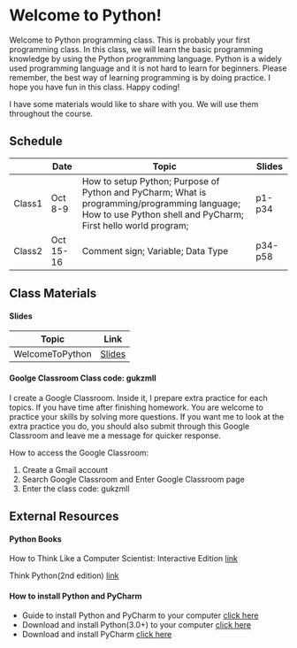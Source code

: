 # Welcome to Python!
Welcome to Python programming class. This is probably your first programming class. In this class, we will learn the basic programming knowledge by using the Python programming language. Python is a widely used programming language and it is not hard to learn for beginners. Please remember, the best way of learning programming is by doing practice. I hope you have fun in this class. Happy coding!

I have some materials would like to share with you. We will use them throughout the course.
## Schedule
|                |Date                           |Topic                                                 |Slides               |                            
|----------------|-------------------------------|------------------------------------------------------|---------------------|
|Class1          |Oct 8-9                        |How to setup Python; Purpose of Python and PyCharm; What is programming/programming language; How to use Python shell and PyCharm; First hello world program;       |p1-p34               |
|Class2          |Oct 15-16                      |Comment sign; Variable; Data Type                     |p34-p58              |
## Class Materials
#### Slides
|Topic           |Link                           |                            
|----------------|-------------------------------|
|WelcomeToPython  |[Slides](https://docs.google.com/presentation/d/1TFZ-m32fVxEjf_QnEH1oznOfyxzkUkJ7MHtTE8YCkes/edit?usp=sharing)|
#### Goolge Classroom Class code: gukzmll
I create a Google Classroom. Inside it, I prepare extra practice for each topics. If you have time after finishing homework. You are welcome to practice your skills by solving more questions. If you want me to look at the extra practice you do, you should also submit through this Google Classroom and leave me a message for quicker response.

How to access the Google Classroom:
1. Create a Gmail account
2. Search Google Classroom and Enter Google Classroom page
3. Enter the class code: gukzmll
## External Resources
#### Python Books
How to Think Like a Computer Scientist: Interactive Edition [link](https://runestone.academy/runestone/books/published/thinkcspy/index.html)

Think Python(2nd edition) [link](https://greenteapress.com/wp/think-python-2e/)
#### How to install Python and PyCharm
- Guide to install Python and PyCharm to your computer [click here](https://www.guru99.com/how-to-install-python.html)
- Download and install Python(3.0+) to your computer [click here](https://www.python.org/downloads/)
- Download and install PyCharm [click here](https://www.jetbrains.com/pycharm/download/#section=windows)
